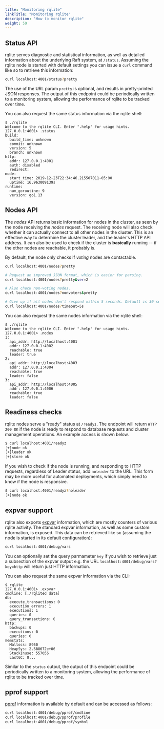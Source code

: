 ```yaml
---
title: "Monitoring rqlite"
linkTitle: "Monitoring rqlite"
description: "How to monitor rqlite"
weight: 50
---
```

## Status API
rqlite serves diagnostic and statistical information, as well as detailed information about the underlying Raft system, at `/status`. Assuming the rqlite node is started with default settings you can issue a `curl` command like so to retrieve this information:

```bash
curl localhost:4001/status?pretty
```

The use of the URL param `pretty` is optional, and results in pretty-printed JSON responses. The output of this endpoint could be periodically written to a monitoring system, allowing the performance of rqlite to be tracked over time.

You can also request the same status information via the rqlite shell:
```
$ ./rqlite 
Welcome to the rqlite CLI. Enter ".help" for usage hints.
127.0.0.1:4001> .status
build:
  build_time: unknown
  commit: unknown
  version: 5
  branch: unknown
http:
  addr: 127.0.0.1:4001
  auth: disabled
  redirect: 
node:
  start_time: 2019-12-23T22:34:46.215507011-05:00
  uptime: 16.963009139s
runtime:
  num_goroutine: 9
  version: go1.13
 ```

 ## Nodes API
 The _nodes_ API returns basic information for nodes in the cluster, as seen by the node receiving the _nodes_ request. The receiving node will also check whether it can actually connect to all other nodes in the cluster. This is an effective way to determine the cluster leader, and the leader's HTTP API address. It can also be used to check if the cluster is **basically** running -- if the other nodes are reachable, it probably is.

 By default, the node only checks if _voting_ nodes are contactable.

```bash
curl localhost:4001/nodes?pretty

# Request an improved JSON format, which is easier for parsing.
curl localhost:4001/nodes?pretty&ver=2

# Also check non-voting nodes.
curl localhost:4001/nodes?nonvoters&pretty

# Give up if all nodes don't respond within 5 seconds. Default is 30 seconds.
curl localhost:4001/nodes?timeout=5s
```

You can also request the same nodes information via the rqlite shell:
```
$ ./rqlite
Welcome to the rqlite CLI. Enter ".help" for usage hints.
127.0.0.1:4001> .nodes
1:
  api_addr: http://localhost:4001
  addr: 127.0.0.1:4002
  reachable: true
  leader: true
2:
  api_addr: http://localhost:4003
  addr: 127.0.0.1:4004
  reachable: true
  leader: false
3:
  api_addr: http://localhost:4005
  addr: 127.0.0.1:4006
  reachable: true
  leader: false
 ```

 ## Readiness checks
 rqlite nodes serve a "ready" status at `/readyz`. The endpoint will return `HTTP 200 OK` if the node is ready to respond to database requests and cluster management operations. An example access is shown below.

 ```bash
 $ curl localhost:4001/readyz
[+]node ok
[+]leader ok
[+]store ok
```
If you wish to check if the node is running, and responding to HTTP requests, regardless of Leader status, add `noleader` to the URL. This form may be more useful for automated deployments, which simply need to know if the node is responsive.
 ```bash
 $ curl localhost:4001/readyz?noleader
[+]node ok
```

## expvar support
rqlite also exports [expvar](https://pkg.go.dev/expvar) information, which are mostly counters of various rqlite activity. The standard expvar information, as well as some custom information, is exposed. This data can be retrieved like so (assuming the node is started in its default configuration):

```bash
curl localhost:4001/debug/vars
```
You can optionally set the query parmameter `key` if you wish to retrieve just a subsection of the expvar output e.g. the URL `localhost:4001/debug/vars?key=http` will return just HTTP information.

You can also request the same expvar information via the CLI:
```
$ rqlite
127.0.0.1:4001> .expvar
cmdline: [./rqlited data]
db:
  execute_transactions: 0
  execution_errors: 1
  executions: 1
  queries: 0
  query_transactions: 0
http:
  backups: 0
  executions: 0
  queries: 0
memstats:
  Mallocs: 8950
  HeapSys: 2.588672e+06
  StackInuse: 557056
  LastGC: 0...
 ```
Similar to the `status` output, the output of this endpoint could be periodically written to a monitoring system, allowing the performance of rqlite to be tracked over time.

## pprof support
[pprof](https://golang.org/pkg/net/http/pprof/) information is available by default and can be accessed as follows:

```bash
curl localhost:4001/debug/pprof/cmdline
curl localhost:4001/debug/pprof/profile
curl localhost:4001/debug/pprof/symbol
```

